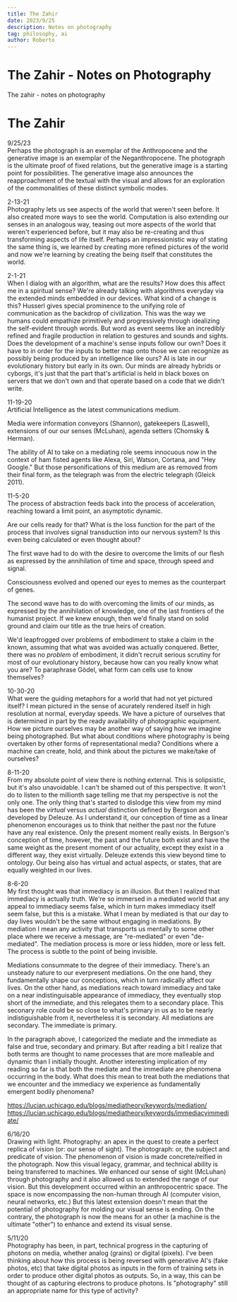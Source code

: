 ```yaml
---
title: The Zahir
date: 2023/9/25
description: Notes on photography
tag: philosophy, ai
author: Roberto
---
```


# The Zahir - Notes on Photography

The zahir - notes on photography

# The Zahir

9/25/23 \
Perhaps the photograph is an exemplar of the Anthropocene and the generative image is an exemplar of the Neganthropocene. The photograph is the ultimate proof of fixed relations, but the generative image is a starting point for possibilities. The generative image also announces the reapproachment of the textual with the visual and allows for an exploration of the commonalities of these distinct symbolic modes.

2-13-21 \
Photography lets us see aspects of the world that weren't seen before. It also created more ways to see the world. Computation is also extending our senses in an analogous way, teasing out more aspects of the world that weren't experienced before, but it may also be re-creating and thus transforming aspects of life itself. Perhaps an impressionistic way of stating the same thing is, we learned by creating more refined pictures of the world and now we're learning by creating the being itself that constitutes the world.

2-1-21 \
When I dialog with an algorithm, what are the results? How does this affect me in a spiritual sense? We're already talking with algorithms everyday via the extended minds embedded in our devices. What kind of a change is this? Husserl gives special prominence to the unifying role of communication as the backdrop of civilization. This was the way we humans could empathize primitively and progressively through idealizing the self-evident through words. But word as event seems like an incredibly refined and fragile production in relation to gestures and sounds and sights. Does the development of a machine's sense inputs follow our own? Does it have to in order for the inputs to better map onto those we can recognize as possibly being produced by an intelligence like ours? AI is late in our evolutionary history but early in its own. Our minds are already hybrids or cyborgs, it's just that the part that's artificial is held in black boxes on servers that we don't own and that operate based on a code that we didn't write.

11-19-20 \
Artificial Intelligence as the latest communications medium.

Media were information conveyors (Shannon), gatekeepers (Laswell), extensions of our our senses (McLuhan), agenda setters (Chomsky & Herman).

The ability of AI to take on a mediating role seems innocuous now in the context of ham fisted agents like Alexa, Siri, Watson, Cortana, and "Hey Google." But those personifications of this medium are as removed from their final form, as the telegraph was from the electric telegraph (Gleick 2011).

11-5-20 \
The process of abstraction feeds back into the process of acceleration, reaching toward a limit point, an asymptotic dynamic.

Are our cells ready for that? What is the loss function for the part of the process that involves signal transduction into our nervous system? Is this even being calculated or even thought about?

The first wave had to do with the desire to overcome the limits of our flesh as expressed by the annihilation of time and space, through speed and signal.

Consciousness evolved and opened our eyes to memes as the counterpart of genes.

The second wave has to do with overcoming the limits of our minds, as expressed by the annihilation of knowledge, one of the last frontiers of the humanist project. If we knew enough, then we'd finally stand on solid ground and claim our title as the true heirs of creation.

We'd leapfrogged over problems of embodiment to stake a claim in the known, assuming that what was avoided was actually conquered. Better, there was no _problem_ of embodiment, it didn't recruit serious scrutiny for most of our evolutionary history, because how can you really know what you are? To paraphrase Gödel, what form can cells use to know themselves?

10-30-20 \
What were the guiding metaphors for a world that had not yet pictured itself? I mean pictured in the sense of acurately rendered itself in high resolution at normal, everyday speeds. We have a picture of ourselves that is determined in part by the ready availability of photographic equipment. How we picture ourselves may be another way of saying how we imagine being photographed. But what about conditions where photography is being overtaken by other forms of representational media? Conditions where a machine can create, hold, and think about the pictures we make/take of ourselves?

8-11-20 \
From my absolute point of view there is nothing external. This is solipsistic, but it's also unavoidable. I can't be shamed out of this perspective. It won't do to listen to the millionth sage telling me that my perspective is not the only one. The only thing that's started to dislodge this view from my mind has been the _virtual_ versus _actual_ distinction defined by Bergson and developed by Deleuze. As I understand it, our conception of time as a linear phenomenon encourages us to think that neither the past nor the future have any real existence. Only the present moment really exists. In Bergson's conception of time, however, the past and the future both exist and have the same weight as the present moment of our actuality, except they exist in a different way, they exist virtually. Deleuze extends this view beyond time to ontology. Our being also has virtual and actual aspects, or states, that are equally weighted in our lives.

8-6-20 \
My first thought was that immediacy is an illusion. But then I realized that immediacy is actually truth. We're so immersed in a mediated world that any appeal to immediacy seems false, which in turn makes immediacy itself seem false, but this is a mistake. What I mean by mediated is that our day to day lives wouldn't be the same without engaging in mediations. By mediation I mean any activity that transports us mentally to some other place where we receive a message, are "re-mediated" or even "de-mediated". The mediation process is more or less hidden, more or less felt. The process is subtle to the point of being invisible.

Mediations consummate to the degree of their immediacy. There's an unsteady nature to our everpresent mediations. On the one hand, they fundamentally shape our conceptions, which in turn radically affect our lives. On the other hand, as mediations reach toward immediacy and take on a near indistinguisable appearance of immediacy, they eventually stop short of the immediate, and this relegates them to a secondary place. This seconary role could be so close to what's primary in us as to be nearly indistiguishable from it, nevertheless it is secondary. All mediations are secondary. The immediate is primary.

In the paragraph above, I categorized the mediate and the immediate as false and true, secondary and primary. But after reading a bit I realize that both terms are thought to name processes that are more malleable and dynamic than I initially thought. Another interesting implication of my reading so far is that both the mediate and the immediate are phenomena occurring in the body. What does this mean to treat both the mediations that we encounter and the immediacy we experience as fundamentally emergent bodily phenomena?

https://lucian.uchicago.edu/blogs/mediatheory/keywords/mediation/
https://lucian.uchicago.edu/blogs/mediatheory/keywords/immediacyimmediate/

6/16/20 \
Drawing with light. Photography: an apex in the quest to create a perfect replica of vision (or: our sense of sight). The photograph: or, the subject and predicate of vision. The phenomenon of vision is made concrete/reified in the photograph. Now this visual legacy, grammar, and technical ability is being transferred to machines. We enhanced our sense of sight (McLuhan) through photography and it also allowed us to extended the range of our vision. But this development occurred within an anthropocentric space. The space is now encompassing the non-human through AI (computer vision, neural networks, etc.) But this latest extension doesn't mean that the potential of photography for molding our visual sense is ending. On the contrary, the photograph is now the means for an other (a machine is the ultimate "other") to enhance and extend its visual sense.

5/11/20 \
Photography has been, in part, technical progress in the capturing of photons on media, whether analog (grains) or digital (pixels). I've been thinking about how this process is being reversed with generative AI's (fake photos, etc) that take digital photos as inputs in the form of training sets in order to produce other digital photos as outputs. So, in a way, this can be thought of as capturing electrons to produce photons. Is "photography" still an appropriate name for this type of activity? 

